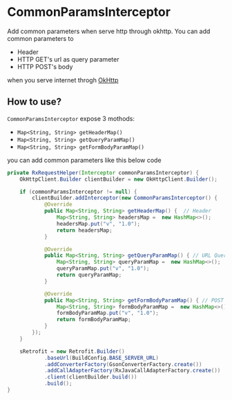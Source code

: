 # CommonParamsInterceptor

Add common parameters when serve http through okhttp.
You can add common parameters to

* Header
* HTTP GET's url as query parameter
* HTTP POST's body

when you serve internet throgh [OkHttp](https://github.com/square/okhttp)

## How to use?

`CommonParamsInterceptor` expose 3 mothods:

* `Map<String, String> getHeaderMap()`
* `Map<String, String> getQueryParamMap()`
* `Map<String, String> getFormBodyParamMap()`

you can add common parameters like this below code

```Java
private RxRequestHelper(Interceptor commonParamsInterceptor) {
    OkHttpClient.Builder clientBuilder = new OkHttpClient.Builder();

    if (commonParamsInterceptor != null) {
        clientBuilder.addInterceptor(new CommonParamsInterceptor() {
            @Override
            public Map<String, String> getHeaderMap() {  // Header
                Map<String, String> headersMap =  new HashMap<>();
                headersMap.put("v", "1.0");
                return headersMap;
            }

            @Override
            public Map<String, String> getQueryParamMap() { // URL Query
                Map<String, String> queryParamMap =  new HashMap<>();
                queryParamMap.put("v", "1.0");
                return queryParamMap;
            }

            @Override
            public Map<String, String> getFormBodyParamMap() { // POST body
                Map<String, String> formBodyParamMap =  new HashMap<>();
                formBodyParamMap.put("v", "1.0");
                return formBodyParamMap;
            }
        });
    }

    sRetrofit = new Retrofit.Builder()
            .baseUrl(BuildConfig.BASE_SERVER_URL)
            .addConverterFactory(GsonConverterFactory.create())
            .addCallAdapterFactory(RxJavaCallAdapterFactory.create())
            .client(clientBuilder.build())
            .build();
}
```
